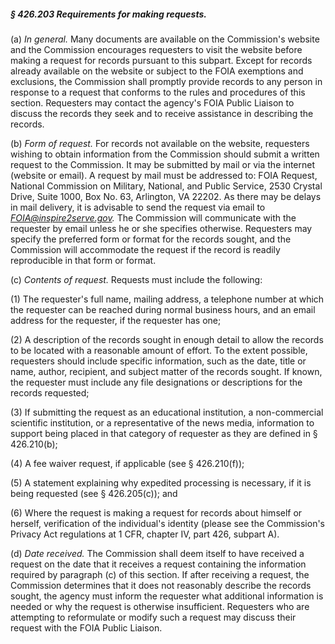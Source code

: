 ##### § 426.203 Requirements for making requests. #####

(a) *In general.* Many documents are available on the Commission's website and the Commission encourages requesters to visit the website before making a request for records pursuant to this subpart. Except for records already available on the website or subject to the FOIA exemptions and exclusions, the Commission shall promptly provide records to any person in response to a request that conforms to the rules and procedures of this section. Requesters may contact the agency's FOIA Public Liaison to discuss the records they seek and to receive assistance in describing the records.

(b) *Form of request.* For records not available on the website, requesters wishing to obtain information from the Commission should submit a written request to the Commission. It may be submitted by mail or via the internet (website or email). A request by mail must be addressed to: FOIA Request, National Commission on Military, National, and Public Service, 2530 Crystal Drive, Suite 1000, Box No. 63, Arlington, VA 22202. As there may be delays in mail delivery, it is advisable to send the request via email to *FOIA@inspire2serve.gov.* The Commission will communicate with the requester by email unless he or she specifies otherwise. Requesters may specify the preferred form or format for the records sought, and the Commission will accommodate the request if the record is readily reproducible in that form or format.

(c) *Contents of request.* Requests must include the following:

(1) The requester's full name, mailing address, a telephone number at which the requester can be reached during normal business hours, and an email address for the requester, if the requester has one;

(2) A description of the records sought in enough detail to allow the records to be located with a reasonable amount of effort. To the extent possible, requesters should include specific information, such as the date, title or name, author, recipient, and subject matter of the records sought. If known, the requester must include any file designations or descriptions for the records requested;

(3) If submitting the request as an educational institution, a non-commercial scientific institution, or a representative of the news media, information to support being placed in that category of requester as they are defined in § 426.210(b);

(4) A fee waiver request, if applicable (see § 426.210(f));

(5) A statement explaining why expedited processing is necessary, if it is being requested (see § 426.205(c)); and

(6) Where the request is making a request for records about himself or herself, verification of the individual's identity (please see the Commission's Privacy Act regulations at 1 CFR, chapter IV, part 426, subpart A).

(d) *Date received.* The Commission shall deem itself to have received a request on the date that it receives a request containing the information required by paragraph (c) of this section. If after receiving a request, the Commission determines that it does not reasonably describe the records sought, the agency must inform the requester what additional information is needed or why the request is otherwise insufficient. Requesters who are attempting to reformulate or modify such a request may discuss their request with the FOIA Public Liaison.